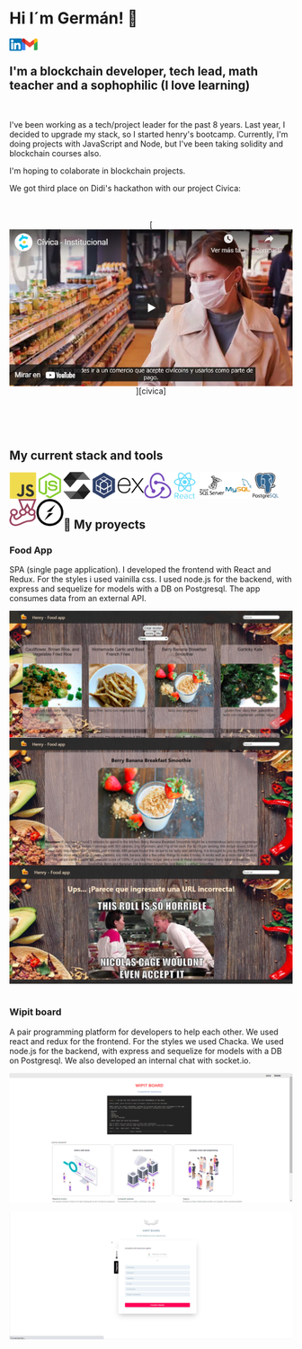 # Hi I´m Germán! 👋

[<img align="left" alt="germansuarezdev | LinkedIn" width="22px" src="./linkedin.svg" />][linkedin]
[<img align="left" alt="ger.antonyk | Gmail" width="28px" src="./gmail.svg" />][gmail]
<br>

## I'm a blockchain developer, tech lead, math teacher and a sophophilic (I love learning)

<br>

I've been working as a tech/project leader for the past 8 years. Last year, I decided to upgrade my stack, so I started henry's bootcamp. Currently, I'm doing projects with JavaScript and Node, but I've been taking solidity and blockchain courses also.

I'm hoping to colaborate in blockchain projects.

We got third place on Didi's hackathon with our project Civica:
<br><br><br>
<div align="center">
  [<img align="center" alt="Civica - institucional" title="Civica - institucional - Click to Watch!!!" src="./Civica.png" />][civica]
</div>


<br><br><br>

## My current stack and tools

<div>
  <img align="left" alt="javascript" width="48px" title="javascript" src="./javascript-original.svg" />
  <img align="left" alt="node.js" width="48px" title="node.js" src="./nodejs-original.svg" />
  <img align="left" alt="solidity" width="48px" height="48px" title="solidity" src="./solidity.svg" />
  <img align="left" alt="sequelize" width="48px" title="sequelize" src="./sequelize-plain.svg" />
  <img align="left" alt="express" width="48px" title="express" src="./express-original.svg" />
  <img align="left" alt="redux" width="48px" title="redux" src="./redux-original.svg" />
  <img align="left" alt="react" width="48px" title="react" src="./react-original-wordmark.svg" />
  <img align="left" alt="sqlserver" width="48px" title="sqlserver" src="./microsoftsqlserver-plain-wordmark.svg" />
  <img align="left" alt="mysql" width="48px" title="mysql" src="./mysql-original-wordmark.svg" />
  <img align="left" alt="postgres" width="48px" title="postgres" src="./postgresql-original-wordmark.svg" />
  <img align="left" alt="jest" width="48px" title="jest" src="./jest-plain.svg" />
  <img align="left" alt="socket.io" width="48px" title="socket.io" src="./socketio-original.svg" />
</div>

<br>
<br>
<br>


## :pushpin: My proyects

<h3>Food App</h3>

SPA (single page application). I developed the frontend with React and Redux. For the styles i used vainilla css. I used node.js for the backend, with express and sequelize for models with a DB on Postgresql. The app consumes data from an external API.

<p>
  <a><img align="left" alt="foodapp1" title="foodapp5" src="./foodapp1.png" /></a>
  <a><img align="left" alt="foodapp2" title="foodapp2" src="./foodapp2.png" /></a>
  <a><img align="left" alt="foodapp4" title="foodapp4" src="./foodapp4.png" /></a>
</p> 

&nbsp;

<h3>Wipit board</h3>

A pair programming platform for developers to help each other. We used react and redux for the frontend. For the styles we used Chacka. We used node.js for the backend, with express and sequelize for models with a DB on Postgresql. We also developed an internal chat with socket.io.

<p>
  <a><img align="left" alt="wipit1" title="wipit1" src="./wipit1.png" /></a>
  &nbsp;
  <a><img align="left" alt="wipit2" title="wipit2" src="./wipit2.png" /></a>

</p> 

[linkedin]: https://www.linkedin.com/in/germansuarezdev/
[gmail]: mailto:ger.antonyk@gmail.com
[civica]:https://youtu.be/d8FiO89dwkc
<!---
gerantonyk/gerantonyk is a ✨ special ✨ repository because its `README.md` (this file) appears on your GitHub profile.
You can click the Preview link to take a look at your changes.
--->
